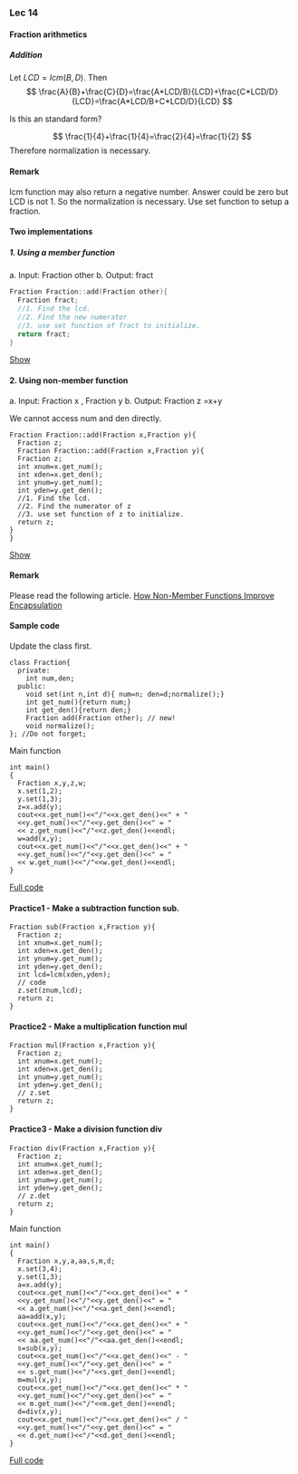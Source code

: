 ### Lec 14

#### Fraction arithmetics

##### Addition

Let $LCD=lcm(B,D)$. Then
$$
\frac{A}{B}+\frac{C}{D}=\frac{A*LCD/B}{LCD}+\frac{C*LCD/D}{LCD}=\frac{A*LCD/B+C*LCD/D}{LCD}
$$

Is this an standard form?

$$
\frac{1}{4}+\frac{1}{4}=\frac{2}{4}=\frac{1}{2}
$$
Therefore normalization is necessary.
#### Remark
lcm function may also return a negative number. Answer could be zero but LCD is not 1. So the normalization is necessary. Use set function to setup a fraction.
#### Two implementations
##### 1. Using a member function

a. Input: Fraction other
b. Output: fract

```c++
Fraction Fraction::add(Fraction other){
  Fraction fract;
  //1. Find the lcd.
  //2. Find the new numerator
  //3. use set function of fract to initialize.
  return fract;
}
```
[Show](http://cpp.sh/3unc)
#### 2. Using non-member function

a. Input: Fraction x , Fraction y
b. Output: Fraction z =x+y

We cannot access num and den directly.
```
Fraction Fraction::add(Fraction x,Fraction y){
  Fraction z;
  Fraction Fraction::add(Fraction x,Fraction y){
  Fraction z;
  int xnum=x.get_num();
  int xden=x.get_den();
  int ynum=y.get_num();
  int yden=y.get_den();
  //1. Find the lcd.
  //2. Find the numerator of z
  //3. use set function of z to initialize.
  return z;
}
}
```
[Show](http://cpp.sh/2wjj)

#### Remark 
Please read the following article.
[How Non-Member Functions Improve Encapsulation](http://www.drdobbs.com/cpp/how-non-member-functions-improve-encapsu/184401197)

#### Sample code
Update the class first.
```
class Fraction{
  private:
    int num,den;
  public:
    void set(int n,int d){ num=n; den=d;normalize();}
    int get_num(){return num;}
    int get_den(){return den;}
    Fraction add(Fraction other); // new!
    void normalize();
}; //Do not forget;
```
Main function
```
int main()
{
  Fraction x,y,z,w;
  x.set(1,2);
  y.set(1,3);
  z=x.add(y);
  cout<<x.get_num()<<"/"<<x.get_den()<<" + "
  <<y.get_num()<<"/"<<y.get_den()<<" = "
  << z.get_num()<<"/"<<z.get_den()<<endl;
  w=add(x,y);
  cout<<x.get_num()<<"/"<<x.get_den()<<" + "
  <<y.get_num()<<"/"<<y.get_den()<<" = "
  << w.get_num()<<"/"<<w.get_den()<<endl;
}
```
[Full code](http://cpp.sh/9pu6)

#### Practice1 - Make a subtraction function **sub**.
```
Fraction sub(Fraction x,Fraction y){
  Fraction z;
  int xnum=x.get_num();
  int xden=x.get_den();
  int ynum=y.get_num();
  int yden=y.get_den();
  int lcd=lcm(xden,yden);
  // code
  z.set(znum,lcd);
  return z;
}
```
#### Practice2 - Make a multiplication function **mul**
```
Fraction mul(Fraction x,Fraction y){
  Fraction z;
  int xnum=x.get_num();
  int xden=x.get_den();
  int ynum=y.get_num();
  int yden=y.get_den();
  // z.set 
  return z;
}
```
#### Practice3 - Make a division function **div**
```
Fraction div(Fraction x,Fraction y){
  Fraction z;
  int xnum=x.get_num();
  int xden=x.get_den();
  int ynum=y.get_num();
  int yden=y.get_den();
  // z.det
  return z;
}
```
Main function
```
int main()
{
  Fraction x,y,a,aa,s,m,d;
  x.set(3,4);
  y.set(1,3);
  a=x.add(y);
  cout<<x.get_num()<<"/"<<x.get_den()<<" + "
  <<y.get_num()<<"/"<<y.get_den()<<" = "
  << a.get_num()<<"/"<<a.get_den()<<endl;
  aa=add(x,y);
  cout<<x.get_num()<<"/"<<x.get_den()<<" + "
  <<y.get_num()<<"/"<<y.get_den()<<" = "
  << aa.get_num()<<"/"<<aa.get_den()<<endl;
  s=sub(x,y);
  cout<<x.get_num()<<"/"<<x.get_den()<<" - "
  <<y.get_num()<<"/"<<y.get_den()<<" = "
  << s.get_num()<<"/"<<s.get_den()<<endl;
  m=mul(x,y);
  cout<<x.get_num()<<"/"<<x.get_den()<<" * "
  <<y.get_num()<<"/"<<y.get_den()<<" = "
  << m.get_num()<<"/"<<m.get_den()<<endl;
  d=div(x,y);
  cout<<x.get_num()<<"/"<<x.get_den()<<" / "
  <<y.get_num()<<"/"<<y.get_den()<<" = "
  << d.get_num()<<"/"<<d.get_den()<<endl;
}
```
[Full code](http://cpp.sh/6w7b)




